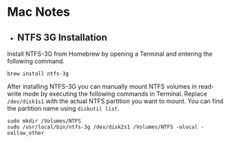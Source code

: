 # Mac Notes

- ## NTFS 3G Installation

Install NTFS-3G from Homebrew by opening a Terminal and entering the following command.

    brew install ntfs-3g

After installing NTFS-3G you can manually mount NTFS volumes in read-write mode by executing the following commands in Terminal. Replace `/dev/disk1s1` with the actual NTFS partition you want to mount. You can find the partition name using `diskutil list`.

    sudo mkdir /Volumes/NTFS
    sudo /usr/local/bin/ntfs-3g /dev/disk2s1 /Volumes/NTFS -olocal -oallow_other

